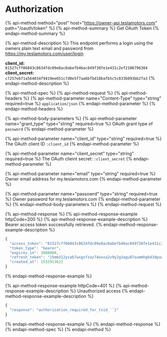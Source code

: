 # Authorization

{% api-method method="post" host="https://owner-api.teslamotors.com" path="/oauth/token" %}
{% api-method-summary %}
Get OAuth Token
{% endapi-method-summary %}

{% api-method-description %}
This endpoint performs a login using the owners plain text email and password from https://my.teslamotors.com/user/login  
  
**client\_id:** `81527cff06843c8634fdc09e8ac0abefb46ac849f38fe1e431c2ef2106796384`  
**client\_secret:** `c7257eb71a564034f9419ee651c7d0e5f7aa6bfbd18bafb5c5c033b093bb2fa3`
{% endapi-method-description %}

{% api-method-spec %}
{% api-method-request %}
{% api-method-headers %}
{% api-method-parameter name="Content-Type" type="string" required=true %}
`application/json`
{% endapi-method-parameter %}
{% endapi-method-headers %}

{% api-method-body-parameters %}
{% api-method-parameter name="grant\_type" type="string" required=true %}
OAuth grant type of `password`
{% endapi-method-parameter %}

{% api-method-parameter name="client\_id" type="string" required=true %}
The OAuth client ID `:client_id`
{% endapi-method-parameter %}

{% api-method-parameter name="client\_secret" type="string" required=true %}
The OAuth clieint secret: `:client_secret`
{% endapi-method-parameter %}

{% api-method-parameter name="email" type="string" required=true %}
Owner email address for my.teslamotors.com
{% endapi-method-parameter %}

{% api-method-parameter name="passowrd" type="string" required=true %}
Owner password for my.teslamotors.com
{% endapi-method-parameter %}
{% endapi-method-body-parameters %}
{% endapi-method-request %}

{% api-method-response %}
{% api-method-response-example httpCode=200 %}
{% api-method-response-example-description %}
Bearer access token successfully retrieved.
{% endapi-method-response-example-description %}

```javascript
{
  "access_token": "81527cff06843c8634fdc09e8ac0abefb46ac849f38fe1e431c2ef2106796384",
  "token_type": "bearer",
  "expires_in": 3888000,
  "refresh_token": "15mm312ysab7wxgsfzaz74oxxa2v9y2g3agu87oummhgb43dpuws0dwsbqjb431v",
  "created_at": 1532913622
}
```
{% endapi-method-response-example %}

{% api-method-response-example httpCode=401 %}
{% api-method-response-example-description %}
Unauthorized access
{% endapi-method-response-example-description %}

```javascript
{
  "response": "authorization_required_for_txid_``}"
}
```
{% endapi-method-response-example %}
{% endapi-method-response %}
{% endapi-method-spec %}
{% endapi-method %}



